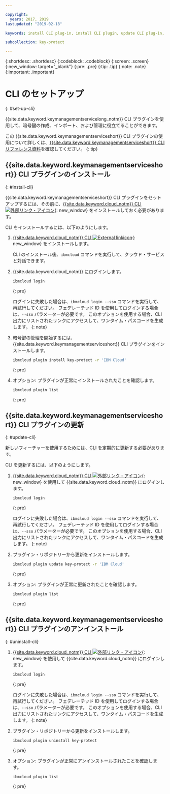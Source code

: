 ```yaml
---

copyright:
  years: 2017, 2019
lastupdated: "2019-02-18"

keywords: install CLI plug-in, install CLI plugin, update CLI plug-in, update CLI plugin, uninstall CLI plug-in, uninstall CLI plugin, Key Protect CLI plug-in, Key Protect CLI plugin, KMS plug-in, KMS plugin

subcollection: key-protect

---
```


{:shortdesc: .shortdesc}
{:codeblock: .codeblock}
{:screen: .screen}
{:new_window: target="_blank"}
{:pre: .pre}
{:tip: .tip}
{:note: .note}
{:important: .important}

# CLI のセットアップ
{: #set-up-cli}

{{site.data.keyword.keymanagementservicelong_notm}} CLI プラグインを使用して、暗号鍵の作成、インポート、および管理に役立てることができます。

この {{site.data.keyword.keymanagementserviceshort}} CLI プラグインの使用について詳しくは、[{{site.data.keyword.keymanagementserviceshort}} CLI リファレンス資料](/docs/services/key-protect?topic=key-protect-cli-reference)を確認してください。
{: tip}

## {{site.data.keyword.keymanagementserviceshort}} CLI プラグインのインストール
{: #install-cli}

{{site.data.keyword.keymanagementserviceshort}} CLI プラグインをセットアップするには、その前に、[{{site.data.keyword.cloud_notm}} CLI ![外部リンク・アイコン](../../icons/launch-glyph.svg "外部リンク・アイコン")](/docs/cli?topic=cloud-cli-overview){: new_window} をインストールしておく必要があります。 

CLI をインストールするには、以下のようにします。

1. [{{site.data.keyword.cloud_notm}} CLI ![External linkicon](../../icons/launch-glyph.svg "外部リンク・アイコン")](/docs/cli?topic=cloud-cli-overview){: new_window} をインストールします。

    CLI のインストール後、`ibmcloud` コマンドを実行して、クラウド・サービスと対話できます。

2. {{site.data.keyword.cloud_notm}} にログインします。

    ```sh
    ibmcloud login 
    ```
    {: pre}

    ログインに失敗した場合は、`ibmcloud login --sso` コマンドを実行して、再試行してください。 フェデレーテッド ID を使用してログインする場合は、`--sso` パラメーターが必要です。 このオプションを使用する場合、CLI 出力にリストされたリンクにアクセスして、ワンタイム・パスコードを生成します。
    {: note}

3. 暗号鍵の管理を開始するには、{{site.data.keyword.keymanagementserviceshort}} CLI プラグインをインストールします。

    ```sh
    ibmcloud plugin install key-protect -r 'IBM Cloud'
    ```
    {: pre}

4. オプション: プラグインが正常にインストールされたことを確認します。

    ```sh
    ibmcloud plugin list
    ```
    {: pre}

## {{site.data.keyword.keymanagementserviceshort}} CLI プラグインの更新
{: #update-cli}

新しいフィーチャーを使用するためには、CLI を定期的に更新する必要があります。

CLI を更新するには、以下のようにします。

1. [{{site.data.keyword.cloud_notm}} CLI ![外部リンク・アイコン](../../icons/launch-glyph.svg "外部リンク・アイコン")](/docs/cli?topic=cloud-cli-overview){: new_window} を使用して {{site.data.keyword.cloud_notm}} にログインします。

    ```sh
    ibmcloud login 
    ```
    {: pre}

    ログインに失敗した場合は、`ibmcloud login --sso` コマンドを実行して、再試行してください。 フェデレーテッド ID を使用してログインする場合は、`--sso` パラメーターが必要です。 このオプションを使用する場合、CLI 出力にリストされたリンクにアクセスして、ワンタイム・パスコードを生成します。
    {: note}

2. プラグイン・リポジトリーから更新をインストールします。

    ```sh
    ibmcloud plugin update key-protect -r 'IBM Cloud'
    ```
    {: pre}

3. オプション: プラグインが正常に更新されたことを確認します。

    ```sh
    ibmcloud plugin list
    ```
    {: pre}

## {{site.data.keyword.keymanagementserviceshort}} CLI プラグインのアンインストール
{: #uninstall-cli}

1. [{{site.data.keyword.cloud_notm}} CLI ![外部リンク・アイコン](../../icons/launch-glyph.svg "外部リンク・アイコン")](/docs/cli?topic=cloud-cli-overview){: new_window} を使用して {{site.data.keyword.cloud_notm}} にログインします。

    ```sh
    ibmcloud login 
    ```
    {: pre}

    ログインに失敗した場合は、`ibmcloud login --sso` コマンドを実行して、再試行してください。 フェデレーテッド ID を使用してログインする場合は、`--sso` パラメーターが必要です。 このオプションを使用する場合、CLI 出力にリストされたリンクにアクセスして、ワンタイム・パスコードを生成します。
    {: note}

2. プラグイン・リポジトリーから更新をインストールします。

    ```sh
    ibmcloud plugin uninstall key-protect
    ```
    {: pre}

3. オプション: プラグインが正常にアンインストールされたことを確認します。

    ```sh
    ibmcloud plugin list
    ```
    {: pre}
